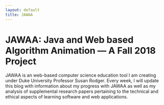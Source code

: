 ```yaml
---
layout: default
title: JAWAA
---
```

# JAWAA: Java and Web based Algorithm Animation — A Fall 2018 Project

JAWAA is an web-based computer science education tool I am creating under Duke University Professor Susan Rodger. Every week, I will update this blog with information about my progress with JAWAA as well as my analysis of supplemental research papers pertaining to the technical and ethical aspects of learning software and web applications.
